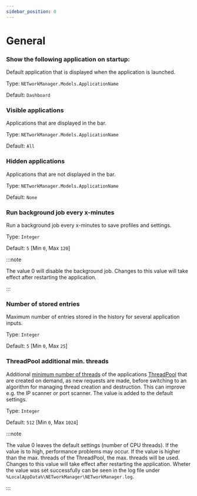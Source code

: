 ```yaml
---
sidebar_position: 0
---
```


# General

### Show the following application on startup:

Default application that is displayed when the application is launched.

Type: `NETworkManager.Models.ApplicationName`

Default: `Dashboard`

### Visible applications

Applications that are displayed in the bar.

Type: `NETworkManager.Models.ApplicationName`

Default: `All`

### Hidden applications

Applications that are not displayed in the bar.

Type: `NETworkManager.Models.ApplicationName`

Default: `None`

### Run background job every x-minutes

Run a background job every x-minutes to save profiles and settings.

Type: `Integer`

Default: `5` [Min `0`, Max `120`]

:::note

The value 0 will disable the background job. Changes to this value will take effect after restarting the application.

:::

### Number of stored entries

Maximum number of entries stored in the history for several application inputs.

Type: `Integer`

Default: `5` [Min `0`, Max `25`]

### ThreadPool additional min. threads

Additional [minimum number of threads](https://learn.microsoft.com/en-us/dotnet/api/system.threading.threadpool.setminthreads?view=net-7.0) of the applications [ThreadPool](https://learn.microsoft.com/en-us/dotnet/standard/threading/the-managed-thread-pool) that are created on demand, as new requests are made, before switching to an algorithm for managing thread creation and destruction. This can improve e.g. the IP scanner or port scanner. The value is added to the default settings.

Type: `Integer`

Default: `512` [Min `0`, Max `1024`]

:::note

The value 0 leaves the default settings (number of CPU threads). If the value is to high, performance problems may occur. If the value is higher than the max. threads of the ThreadPool, the max. threads will be used. Changes to this value will take effect after restarting the application. Wheter the value was set successfully can be seen in the log file under `%LocalAppData%\NETworkManager\NETworkManager.log`.

:::
